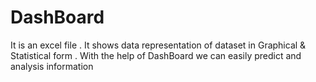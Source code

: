 # DashBoard

It is an excel file . It shows data representation of dataset in Graphical & Statistical form .
With the help of DashBoard we can easily predict and analysis information 
